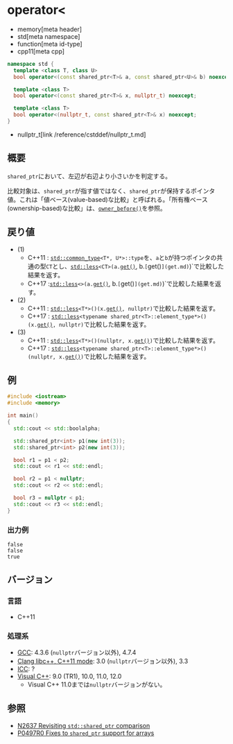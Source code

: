 # operator<
* memory[meta header]
* std[meta namespace]
* function[meta id-type]
* cpp11[meta cpp]

```cpp
namespace std {
  template <class T, class U>
  bool operator<(const shared_ptr<T>& a, const shared_ptr<U>& b) noexcept; // (1)

  template <class T>
  bool operator<(const shared_ptr<T>& x, nullptr_t) noexcept;              // (2)

  template <class T>
  bool operator<(nullptr_t, const shared_ptr<T>& x) noexcept;              // (3)
}
```
* nullptr_t[link /reference/cstddef/nullptr_t.md]

## 概要
`shared_ptr`において、左辺が右辺より小さいかを判定する。

比較対象は、`shared_ptr`が指す値ではなく、`shared_ptr`が保持するポインタ値。これは「値ベース(value-based)な比較」と呼ばれる。「所有権ベース(ownership-based)な比較」は、[`owner_before()`](owner_before.md)を参照。


## 戻り値
- (1)
    - C++11 : [`std::common_type`](/reference/type_traits/common_type.md)`<T*, U*>::type`を、`a`と`b`が持つポインタの共通の型`CT`とし、[`std::less`](/reference/functional/less.md)`<CT>(a.`[`get()`](get.md), b.`[`get()`](get.md)`)`で比較した結果を返す。
    - C++17 :[`std::less`](/reference/functional/less.md)`<>(a.`[`get()`](get.md), b.`[`get()`](get.md)`)`で比較した結果を返す。
- (2)
    - C++11 : [`std::less`](/reference/functional/less.md)`<T*>()(x.`[`get()`](get.md)`, nullptr)`で比較した結果を返す。
    - C++17 : [`std::less`](/reference/functional/less.md)`<typename shared_ptr<T>::element_type*>()(x.`[`get()`](get.md)`, nullptr)`で比較した結果を返す。
- (3)
    - C++11 : [`std::less`](/reference/functional/less.md)`<T*>()(nullptr, x.`[`get()`](get.md)`)`で比較した結果を返す。
    - C++17 : [`std::less`](/reference/functional/less.md)`<typename shared_ptr<T>::element_type*>()(nullptr, x.`[`get()`](get.md)`)`で比較した結果を返す。


## 例
```cpp
#include <iostream>
#include <memory>

int main()
{
  std::cout << std::boolalpha;

  std::shared_ptr<int> p1(new int(3));
  std::shared_ptr<int> p2(new int(3));

  bool r1 = p1 < p2;
  std::cout << r1 << std::endl;

  bool r2 = p1 < nullptr;
  std::cout << r2 << std::endl;

  bool r3 = nullptr < p1;
  std::cout << r3 << std::endl;
}
```

### 出力例
```
false
false
true
```

## バージョン
### 言語
- C++11

### 処理系
- [GCC](/implementation.md#gcc): 4.3.6 (`nullptr`バージョン以外), 4.7.4
- [Clang libc++, C++11 mode](/implementation.md#clang): 3.0 (`nullptr`バージョン以外), 3.3
- [ICC](/implementation.md#icc): ?
- [Visual C++](/implementation.md#visual_cpp): 9.0 (TR1), 10.0, 11.0, 12.0
	- Visual C++ 11.0までは`nullptr`バージョンがない。


## 参照
- [N2637 Revisiting `std::shared_ptr` comparison](http://www.open-std.org/jtc1/sc22/wg21/docs/papers/2008/n2637.pdf)
- [P0497R0 Fixes to `shared_ptr` support for arrays](http://www.open-std.org/jtc1/sc22/wg21/docs/papers/2016/p0497r0.html)
